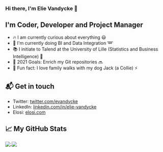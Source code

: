 <br />
<!--![Hello 👋🏻](https://raw.githubusercontent.com/evandycke/evandycke/master/images/evandycke_repo.png)-->

###  Hi there, I'm Elie Vandycke :wave:

## I'm Coder, Developer and Project Manager

- :fire: I am currently curious about everything :smiley:
- :school_satchel: I'm currently doing BI and Data Integration :loop:
- :books: I initiate to Talend at the University of Lille (Statistics and Business Intelligence) :green_book:
- :rocket: 2021 Goals: Enrich my Git repositories :soon:
- :raised_hands: Fun fact: I love family walks with my dog Jack (a Collie) :zap:

## 📬 Get in touch

- Twitter: [twitter.com/evandycke][1]
- LinkedIn: [linkedin.com/in/elie-vandycke][2]
- Elosi: [elosi.com][3]

## &#x1f4c8; My GitHub Stats

<a href="https://github.com/evandycke/evandycke">
  <img align="center" src="https://github-readme-stats.vercel.app/api/top-langs/?username=evandycke&layout=compact&hide=html&title_color=ffffff&text_color=c9cacc&icon_color=2bbc8a&bg_color=1d1f21" />
</a>

<a href="https://github.com/evandycke/evandycke">
  <img align="center" src="https://github-readme-stats.vercel.app/api?username=evandycke&show_icons=true&line_height=27&count_private=true&title_color=ffffff&text_color=c9cacc&icon_color=2bbc8a&bg_color=1d1f21" />
</a>

[1]: https://www.twitter.com/evandycke
[2]: https://www.linkedin.com/in/elie-vandycke
[3]: https://www.elosi.com/

<br />
